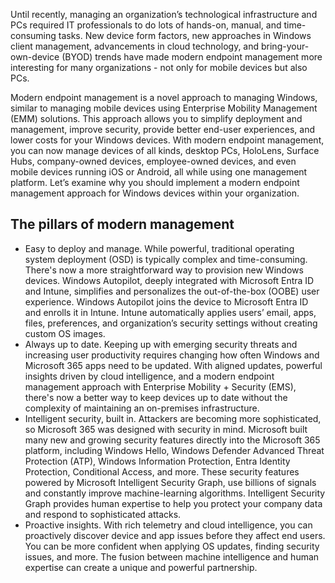 Until recently, managing an organization’s technological infrastructure and PCs required IT professionals to do lots of hands-on, manual, and time-consuming tasks. New device form factors, new approaches in Windows client management, advancements in cloud technology, and bring-your-own-device (BYOD) trends have made modern endpoint management more interesting for many organizations - not only for mobile devices but also PCs.

Modern endpoint management is a novel approach to managing Windows, similar to managing mobile devices using Enterprise Mobility Management (EMM) solutions. This approach allows you to simplify deployment and management, improve security, provide better end-user experiences, and lower costs for your Windows devices. With modern endpoint management, you can now manage devices of all kinds, desktop PCs, HoloLens, Surface Hubs, company-owned devices, employee-owned devices, and even mobile devices running iOS or Android, all while using one management platform. Let’s examine why you should implement a modern endpoint management approach for Windows devices within your organization.
## The pillars of modern management
- Easy to deploy and manage. While powerful, traditional operating system deployment (OSD) is typically complex and time-consuming. There's now a more straightforward way to provision new Windows devices. Windows Autopilot, deeply integrated with Microsoft Entra ID and Intune, simplifies and personalizes the out-of-the-box (OOBE) user experience. Windows Autopilot joins the device to Microsoft Entra ID and enrolls it in Intune. Intune automatically applies users’ email, apps, files, preferences, and organization’s security settings without creating custom OS images.
- Always up to date. Keeping up with emerging security threats and increasing user productivity requires changing how often Windows and Microsoft 365 apps need to be updated. With aligned updates, powerful insights driven by cloud intelligence, and a modern endpoint management approach with Enterprise Mobility + Security (EMS), there's now a better way to keep devices up to date without the complexity of maintaining an on-premises infrastructure.
- Intelligent security, built in. Attackers are becoming more sophisticated, so Microsoft 365 was designed with security in mind. Microsoft built many new and growing security features directly into the Microsoft 365 platform, including Windows Hello, Windows Defender Advanced Threat Protection (ATP), Windows Information Protection, Entra Identity Protection, Conditional Access, and more. These security features powered by Microsoft Intelligent Security Graph, use billions of signals and constantly improve machine-learning algorithms. Intelligent Security Graph provides human expertise to help you protect your company data and respond to sophisticated attacks.
- Proactive insights. With rich telemetry and cloud intelligence, you can proactively discover device and app issues before they affect end users. You can be more confident when applying OS updates, finding security issues, and more. The fusion between machine intelligence and human expertise can create a unique and powerful partnership.

